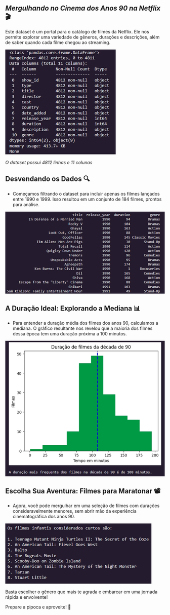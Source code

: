 ## *Mergulhando no Cinema dos Anos 90 na Netflix* 🎬


Este dataset é um portal para o catálogo de filmes da Netflix. Ele nos permite explorar uma variedade de gêneros, durações e descrições, além de saber quando cada filme chegou ao streaming.


![alt text](filtro.jpeg)

_O dataset possui 4812 linhas e 11 colunas_



## **Desvendando os Dados 🔍** 


* Começamos filtrando o dataset para incluir apenas os filmes lançados entre 1990 e 1999. Isso resultou em um conjunto de 184 filmes, prontos para análise.


![alt text](filmes_filtrados.jpeg)



## **A Duração Ideal: Explorando a Mediana 📊**


* Para entender a duração média dos filmes dos anos 90, calculamos a mediana. O gráfico resultante nos revelou que a maioria dos filmes dessa época tem uma duração próxima a 100 minutos.


![alt text](grafico.jpeg)



## **Escolha Sua Aventura: Filmes para Maratonar 📽**


* Agora, você pode mergulhar em uma seleção de filmes com durações consideravelmente menores, sem abrir mão da experiência cinematográfica dos anos 90.


![alt text](lista.jpeg)

Basta escolher o gênero que mais te agrada e embarcar em uma jornada rápida e envolvente!

Prepare a pipoca e aproveite! 🍿
